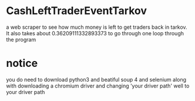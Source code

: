 # CashLeftTraderEventTarkov
a web scraper to see how much money is left to get traders back in tarkov.
It also takes about 0.36209111332893373 to go through one loop through the program

# notice
you do need to download python3 and beatiful soup 4 and selenium along with downloading a chromium driver and changing 'your driver path' well to your driver path  
